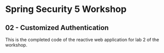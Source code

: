 # Spring Security 5 Workshop

## 02 - Customized Authentication

This is the completed code of the reactive web application for lab 2 of the workshop.
